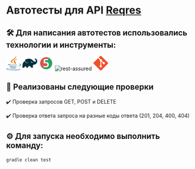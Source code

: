 # Автотесты для API [Reqres](https://reqres.in/)

## :hammer_and_wrench: Для написания автотестов использовались технологии и инструменты:
<p align="left">
<img height="40" width="40" title="Java" src="https://raw.githubusercontent.com/r2ff/r2ff/1cd5ac320c63eada404ddab3cfe71b4fbb5e73b0/svg/java-logo.svg" alt="java">
<img height="40" width="40" title="Gradle" src="https://raw.githubusercontent.com/r2ff/r2ff/1cd5ac320c63eada404ddab3cfe71b4fbb5e73b0/svg/gradle-logo.svg" alt="gradle">
<img height="40" width="40" title="Junit5" src="https://raw.githubusercontent.com/r2ff/r2ff/1cd5ac320c63eada404ddab3cfe71b4fbb5e73b0/svg/junit5-logo.svg" alt="junit5">
<img height="40" width="40" title="Rest-assured" src="https://user-images.githubusercontent.com/84721020/131733118-67426995-f58b-4f2d-89ce-ab59f0c4a9bc.png" alt="rest-assured">
<img height="40" width="40" title="Git" src="https://raw.githubusercontent.com/r2ff/r2ff/1cd5ac320c63eada404ddab3cfe71b4fbb5e73b0/svg/git-logo.svg" alt="git">
</p>

## :pushpin: Реализованы следующие проверки

:heavy_check_mark: Проверка запросов GET, POST и DELETE

:heavy_check_mark: Проверка ответа запроса на разные коды ответа (201, 204, 400, 404)

## :gear: Для запуска необходимо выполнить команду:

```bash
gradle clean test
```
